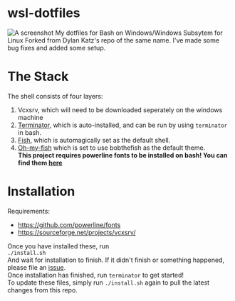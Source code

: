 # wsl-dotfiles
![A screenshot](https://i.imgur.com/kEzmGzV.png)
My dotfiles for Bash on Windows/Windows Subsytem for Linux
Forked from Dylan Katz's repo of the same name. I've made some bug fixes and added some setup.

# The Stack
The shell consists of four layers:
1. Vcxsrv, which will need to be downloaded seperately on the windows machine
2. [Terminator](https://launchpad.net/terminator), which is auto-installed, and can be run by using `terminator` in bash.
3. [Fish](https://github.com/fish-shell/fish-shell/), which is automagically set as the default shell.
4. [Oh-my-fish](https://github.com/oh-my-fish/oh-my-fish) which is set to use bobthefish as the default theme.  
**This project requires powerline fonts to be installed on bash! You can find them [here](https://github.com/powerline/fonts)**

# Installation
Requirements: 
* https://github.com/powerline/fonts
* https://sourceforge.net/projects/vcxsrv/

Once you have installed these, run  
`./install.sh`  
And wait for installation to finish. If it didn't finish or something happened, please file an [issue](https://github.com/Plazmaz/wsl-dotfiles/issues).  
Once installation has finished, run `terminator` to get started!  
To update these files, simply run `./install.sh` again to pull the latest changes from this repo.
